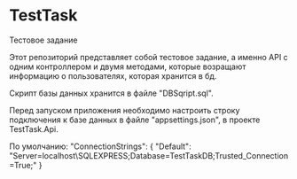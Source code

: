 # TestTask
Тестовое задание

Этот репозиторий представляет собой тестовое задание, а именно API с одним контроллером и двумя методами, которые возращают информацию о пользователях, которая хранится в бд.

Скрипт базы данных хранится в файле "DBSqript.sql".

Перед запуском приложения необходимо настроить строку подключения к базе данных в файле "appsettings.json", в проекте TestTask.Api. 

По умолчанию:
"ConnectionStrings": {
    "Default": "Server=localhost\\SQLEXPRESS;Database=TestTaskDB;Trusted_Connection=True;"
  }

